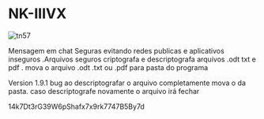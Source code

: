 # NK-IIIVX
![tn57](https://user-images.githubusercontent.com/101123260/157138028-971527a3-77a5-4901-aebe-ce3083f204a8.png)



Mensagem em chat Seguras evitando redes publicas e aplicativos inseguros .Arquivos seguros criptografa e descriptografa arquivos .odt txt e  pdf . mova o arquivo .odt .txt ou .pdf  para pasta do  programa

Version 1.9.1 bug ao descriptografar o arquivo completamente mova o da pasta. caso  descriptografe novamente o arquivo irá fechar

14k7Dt3rG39W6pShafx7x9rk7747B5By7d






















